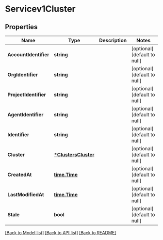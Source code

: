 # Servicev1Cluster

## Properties
Name | Type | Description | Notes
------------ | ------------- | ------------- | -------------
**AccountIdentifier** | **string** |  | [optional] [default to null]
**OrgIdentifier** | **string** |  | [optional] [default to null]
**ProjectIdentifier** | **string** |  | [optional] [default to null]
**AgentIdentifier** | **string** |  | [optional] [default to null]
**Identifier** | **string** |  | [optional] [default to null]
**Cluster** | [***ClustersCluster**](clustersCluster.md) |  | [optional] [default to null]
**CreatedAt** | [**time.Time**](time.Time.md) |  | [optional] [default to null]
**LastModifiedAt** | [**time.Time**](time.Time.md) |  | [optional] [default to null]
**Stale** | **bool** |  | [optional] [default to null]

[[Back to Model list]](../README.md#documentation-for-models) [[Back to API list]](../README.md#documentation-for-api-endpoints) [[Back to README]](../README.md)

